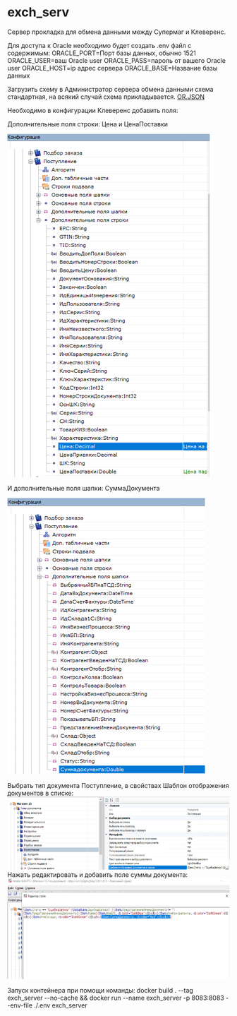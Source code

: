 # exch_serv
Сервер прокладка для обмена данными между Супермаг и Клеверенс.

Для доступа к Oracle необходимо будет создать .env файл с содержимым:
ORACLE_PORT=Порт базы данных, обычно 1521
ORACLE_USER=ваш Oracle user
ORACLE_PASS=пароль от вашего Oracle user 
ORACLE_HOST=ip адрес сервера
ORACLE_BASE=Название базы данных

Загрузить схему в Администратор сервера обмена данными 
схема стандартная, на всякий случай схема прикладывается.
[OR.JSON](doc%2FOR.JSON)

Необходимо в конфигурации Клеверенс добавить поля:

Дополнительные поля строки:
Цена и ЦенаПоставки

![img.png](doc/img1.png)

И дополнительные поля шапки:
СуммаДокумента

![img_1.png](doc/img2.png)

Выбрать тип документа Поступление, в свойствах Шаблон отображения документов в списке:
![img.png](doc/img3.png)
Нажать редактировать и добавить поле суммы документа:
![img.png](doc/img4.png)


Запуск контейнера при помощи команды:
docker build . --tag exch_server --no-cache && docker run --name exch_server -p 8083:8083 --env-file ./.env exch_server